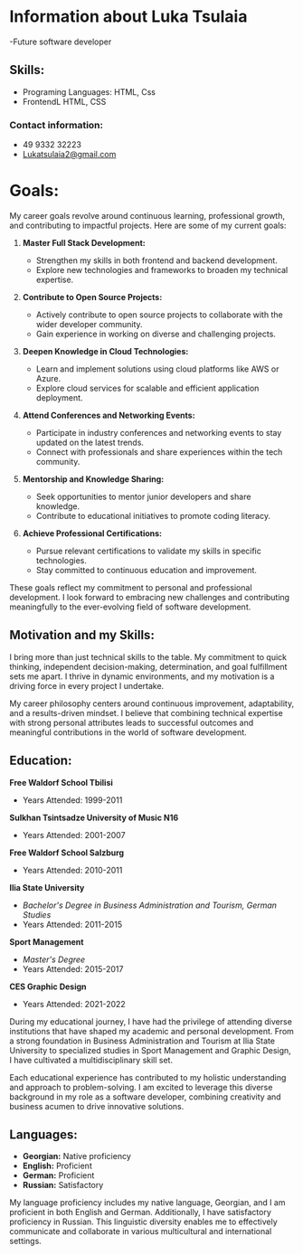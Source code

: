 # Information about Luka Tsulaia

-Future software developer

## Skills:

- Programing Languages: HTML, Css
- FrontendL HTML, CSS

### Contact information:

- 49 9332 32223
- Lukatsulaia2@gmail.com

# Goals:

My career goals revolve around continuous learning, professional growth, and contributing to impactful projects. Here are some of my current goals:

1. **Master Full Stack Development:**

   - Strengthen my skills in both frontend and backend development.
   - Explore new technologies and frameworks to broaden my technical expertise.

2. **Contribute to Open Source Projects:**

   - Actively contribute to open source projects to collaborate with the wider developer community.
   - Gain experience in working on diverse and challenging projects.

3. **Deepen Knowledge in Cloud Technologies:**

   - Learn and implement solutions using cloud platforms like AWS or Azure.
   - Explore cloud services for scalable and efficient application deployment.

4. **Attend Conferences and Networking Events:**

   - Participate in industry conferences and networking events to stay updated on the latest trends.
   - Connect with professionals and share experiences within the tech community.

5. **Mentorship and Knowledge Sharing:**

   - Seek opportunities to mentor junior developers and share knowledge.
   - Contribute to educational initiatives to promote coding literacy.

6. **Achieve Professional Certifications:**
   - Pursue relevant certifications to validate my skills in specific technologies.
   - Stay committed to continuous education and improvement.

These goals reflect my commitment to personal and professional development. I look forward to embracing new challenges and contributing meaningfully to the ever-evolving field of software development.

## Motivation and my Skills:

I bring more than just technical skills to the table. My commitment to quick thinking, independent decision-making, determination, and goal fulfillment sets me apart. I thrive in dynamic environments, and my motivation is a driving force in every project I undertake.

My career philosophy centers around continuous improvement, adaptability, and a results-driven mindset. I believe that combining technical expertise with strong personal attributes leads to successful outcomes and meaningful contributions in the world of software development.

## Education:

**Free Waldorf School Tbilisi**

- Years Attended: 1999-2011

**Sulkhan Tsintsadze University of Music N16**

- Years Attended: 2001-2007

**Free Waldorf School Salzburg**

- Years Attended: 2010-2011

**Ilia State University**

- _Bachelor's Degree in Business Administration and Tourism, German Studies_
- Years Attended: 2011-2015

**Sport Management**

- _Master's Degree_
- Years Attended: 2015-2017

**CES Graphic Design**

- Years Attended: 2021-2022

During my educational journey, I have had the privilege of attending diverse institutions that have shaped my academic and personal development. From a strong foundation in Business Administration and Tourism at Ilia State University to specialized studies in Sport Management and Graphic Design, I have cultivated a multidisciplinary skill set.

Each educational experience has contributed to my holistic understanding and approach to problem-solving. I am excited to leverage this diverse background in my role as a software developer, combining creativity and business acumen to drive innovative solutions.

## Languages:

- **Georgian:** Native proficiency
- **English:** Proficient
- **German:** Proficient
- **Russian:** Satisfactory

My language proficiency includes my native language, Georgian, and I am proficient in both English and German. Additionally, I have satisfactory proficiency in Russian. This linguistic diversity enables me to effectively communicate and collaborate in various multicultural and international settings.
